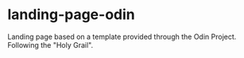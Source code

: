 # landing-page-odin
Landing page based on a template provided through the Odin Project. Following the "Holy Grail". 